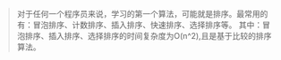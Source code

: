 > 对于任何一个程序员来说，学习的第一个算法，可能就是排序。最常用的有：冒泡排序、计数排序、插入排序、快速排序、选择排序等。 其中：冒泡排序、插入排序、选择排序的时间复杂度为O(n^2),且是基于比较的排序算法。

